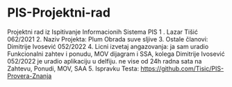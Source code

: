 # PIS-Projektni-rad
Projektni rad iz  Ispitivanje Informacionih Sistema PIS
1 . Lazar Tišić 062/2021
2.  Naziv Projekta: Plum Obrada suve sljive
3. Ostale članovi: Dimitrije Ivosević 052/2022
4. Licni izvetaj angazovanja: ja sam uradio Funkcionalni zahtev i ponudu, MOV dijagram i SSA, kolega  Dimitrije Ivosević 052/2022 je uradio aplikaciju u delfiju. ne vise od 24h radna sata na Zahtevu, Ponudi, MOV, SAA
5. Ispravku Testa: https://github.com/Tisic/PIS-Provera-Znanja

